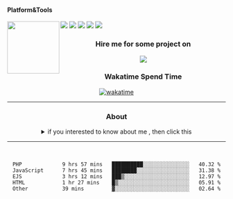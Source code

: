 #### Platform&Tools

[![](https://img.shields.io/badge/-NPM-cb3837?style=flat-square&logo=npm&logoColor=white)](https://npmjs.com/)
[![](https://img.shields.io/badge/PHP-777BB4?style=flat-square&logo=php&logoColor=white)](https://nodejs.org/)
[![](https://img.shields.io/badge/Julia-9558B2?style=flat-square&logo=julia&logoColor=white)](https://nodejs.org/)
<img src="https://avatars.githubusercontent.com/u/31664438?v=4" width="120" align="left">
[![](https://img.shields.io/badge/-Node.js-43853d?style=flat-square&logo=node.js&logoColor=ffffff)](https://nodejs.org/)
[![](https://img.shields.io/badge/Visual_Studio_Code-0078D4?style=flat-square&logo=visual%20studio%20code&logoColor=white)](https://nodejs.org/)

<center>
  
### Hire me for some project on

<a href="https://projects.co.id/public/browse_users/view/496e26/imtaqinid"> <img src="https://cdn.projects.co.id/assets/img/projectscoid.png"/></a>

### Wakatime Spend Time 
  
[![wakatime](https://wakatime.com/badge/user/87646243-158a-4241-a3cb-668e1fa2dbb8.svg)](https://wakatime.com/@87646243-158a-4241-a3cb-668e1fa2dbb8)
               

_______ 
### About
  <details>

  <summary>if you interested to know about me , then click this</summary>

  

  ### About Me👋 Hello World, I'm Abdul Muttaqin!

I've been breathing life into code since 2014 - that's 9 years of computing adventure! I began my journey with Visual Basic 6, a robust language that laid the foundation of my programming fundamentals. Over the years, I've flirted with PHP (since 2016), Python (since 2017), and JavaScript (since 2019). 

In the process, I fell in love with JavaScript, a language that's as dynamic as the web itself. I've built some cool projects, learned a ton, and had loads of fun.

But as in any love story, there's a twist. Rust entered the scene! The safety, concurrency, and performance that Rust offers have started to capture my heart. I'm still a JS loyalist but don't be surprised if you see me moonlighting with Rust.

Remember, in the world of programming, it's not about cheating on one language with another; it's about finding the right tool for the job. And right now, I'm quite smitten with the Rust toolset.

Feel free to check out my repositories and contributions. I'm always up for collaboration and learning from the GitHub community. Feel free to drop me a message or question. 

Happy Coding! 🚀👨‍💻💻🌐




</details>

_______

&nbsp;&nbsp;     &nbsp;&nbsp;    &nbsp;&nbsp;   &nbsp;&nbsp;
 
<!--START_SECTION:waka-->

```text
PHP             9 hrs 57 mins   ██████████░░░░░░░░░░░░░░░   40.32 %
JavaScript      7 hrs 45 mins   ████████░░░░░░░░░░░░░░░░░   31.38 %
EJS             3 hrs 12 mins   ███▒░░░░░░░░░░░░░░░░░░░░░   12.97 %
HTML            1 hr 27 mins    █▒░░░░░░░░░░░░░░░░░░░░░░░   05.91 %
Other           39 mins         ▓░░░░░░░░░░░░░░░░░░░░░░░░   02.64 %
```

<!--END_SECTION:waka-->
